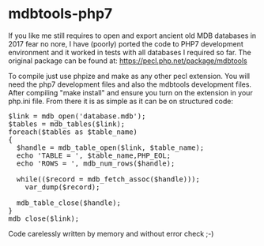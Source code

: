 # mdbtools-php7

If you like me still requires to open and export ancient old MDB databases in 2017 fear no nore, I have (poorly) ported the code to PHP7 development environment and it worked in tests with all databases I required so far. The original package can be found at: 
https://pecl.php.net/package/mdbtools

To compile just use phpize and make as any other pecl extension. You will need the php7 development files and also the mdbtools development files. After compiling "make install" and ensure you turn on the extension in your php.ini file. From there it is as simple as it can be on structured code:

<pre>
$link = mdb_open('database.mdb');
$tables = mdb_tables($link);
foreach($tables as $table_name)
{
  $handle = mdb_table_open($link, $table_name);
  echo 'TABLE = ', $table_name,PHP_EOL;
  echo 'ROWS = ', mdb_num_rows($handle);

  while(($record = mdb_fetch_assoc($handle)));
    var_dump($record);

  mdb_table_close($handle);
}
mdb_close($link);
</pre>

Code carelessly written by memory and without error check ;-)
